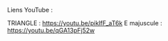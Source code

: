 Liens YouTube :

TRIANGLE :    https://youtu.be/piklfF_aT6k
E majuscule : https://youtu.be/qGA13pFj52w
